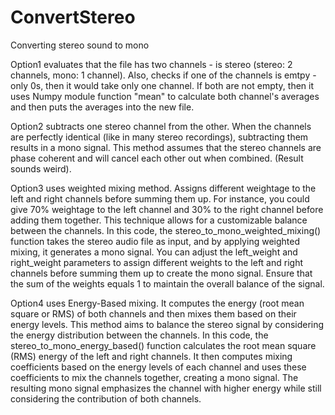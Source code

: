 # ConvertStereo
Converting stereo sound to mono

Option1 evaluates that the file has two channels - is stereo (stereo: 2 channels, mono: 1 channel). Also, checks if one of the channels is emtpy - only 0s, then it would take only one channel. If both are not empty, then it uses Numpy module function "mean" to calculate both channel's averages and then puts the averages into the new file.

Option2 subtracts one stereo channel from the other. When the channels are perfectly identical (like in many stereo recordings), subtracting them results in a mono signal. This method assumes that the stereo channels are phase coherent and will cancel each other out when combined. (Result sounds weird).

Option3 uses weighted mixing method. Assigns different weightage to the left and right channels before summing them up. For instance, you could give 70% weightage to the left channel and 30% to the right channel before adding them together. This technique allows for a customizable balance between the channels. In this code, the stereo_to_mono_weighted_mixing() function takes the stereo audio file as input, and by applying weighted mixing, it generates a mono signal. You can adjust the left_weight and right_weight parameters to assign different weights to the left and right channels before summing them up to create the mono signal. Ensure that the sum of the weights equals 1 to maintain the overall balance of the signal.

Option4 uses Energy-Based mixing. It computes the energy (root mean square or RMS) of both channels and then mixes them based on their energy levels. This method aims to balance the stereo signal by considering the energy distribution between the channels. In this code, the stereo_to_mono_energy_based() function calculates the root mean square (RMS) energy of the left and right channels. It then computes mixing coefficients based on the energy levels of each channel and uses these coefficients to mix the channels together, creating a mono signal. The resulting mono signal emphasizes the channel with higher energy while still considering the contribution of both channels.

